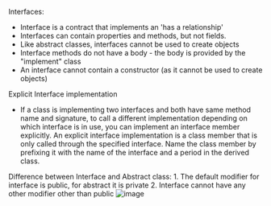 Interfaces:
- Interface is a contract that implements an 'has a relationship'
- Interfaces can contain properties and methods, but not fields.
- Like abstract classes, interfaces cannot be used to create objects
- Interface methods do not have a body - the body is provided by the "implement" class
- An interface cannot contain a constructor (as it cannot be used to create objects)

Explicit Interface implementation
- If a class is implementing two interfaces and both have same method name and signature, to call a different implementation depending on which interface is in use,
 you can implement an interface member explicitly. An explicit interface implementation is a class member that is only called through the specified interface. 
 Name the class member by prefixing it with the name of the interface and a period in the derived class.


Difference between Interface and Abstract class:
	1. The default modifier for interface is public, for abstract it is private
	2. Interface cannot have any other modifier other than public
![image](https://user-images.githubusercontent.com/77484700/236635371-5315e6d5-ab5c-47be-9f97-7e52c7c6c97b.png)
